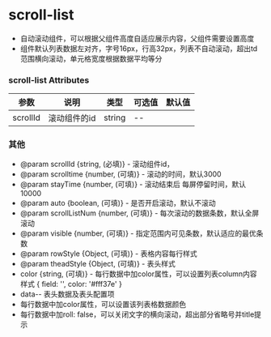 # scroll-list
  * 自动滚动组件，可以根据父组件高度自适应展示内容，父组件需要设置高度
  * 组件默认列表数据左对齐，字号16px，行高32px，列表不自动滚动，超出td范围横向滚动，单元格宽度根据数据平均等分
### scroll-list Attributes
| 参数  | 说明   | 类型  | 可选值  | 默认值  |
|-------|-------|------|--------|--------|
| scrollId | 滚动组件的id | string | -- |

### 其他
  * @param scrollId {string, (必填)} - 滚动组件id，
  * @param scrolltime {number, (可填)} - 滚动的时间，默认3000
  * @param stayTime {number, (可填)} - 滚动结束后 每屏停留时间，默认10000
  * @param auto {boolean, (可填)} - 是否开启滚动，默认不滚动
  * @param scrollListNum {number, (可填)} - 每次滚动的数据条数，默认全屏滚动
  * @param visible {number, (可填)} - 指定范围内可见条数，默认适应的最优条数
  * @param rowStyle {Object, (可填)} - 表格内容每行样式
  * @param theadStyle {Object, (可填)} - 表头样式
  * color {string, (可填)} - 每行数据中加color属性，可以设置列表column内容样式  { field: '', color: '#fff37e' }
  * data-- 表头数据及表头配置项
  * 每行数据中加color属性，可以设置该列表格数据颜色
  * 每行数据中加roll: false，可以关闭文字的横向滚动，超出部分省略号并title提示


